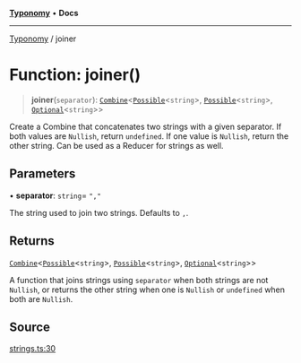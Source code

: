 [**Typonomy**](../README.md) • **Docs**

***

[Typonomy](../globals.md) / joiner

# Function: joiner()

> **joiner**(`separator`): [`Combine`](../type-aliases/Combine.md)\<[`Possible`](../type-aliases/Possible.md)\<`string`\>, [`Possible`](../type-aliases/Possible.md)\<`string`\>, [`Optional`](../type-aliases/Optional.md)\<`string`\>\>

Create a Combine that concatenates two strings with a given separator.
If both values are `Nullish`, return `undefined`.
If one value is `Nullish`, return the other string.
Can be used as a Reducer for strings as well.

## Parameters

• **separator**: `string`= `","`

The string used to join two strings. Defaults to `,`.

## Returns

[`Combine`](../type-aliases/Combine.md)\<[`Possible`](../type-aliases/Possible.md)\<`string`\>, [`Possible`](../type-aliases/Possible.md)\<`string`\>, [`Optional`](../type-aliases/Optional.md)\<`string`\>\>

A function that joins strings using `separator` when both strings are not `Nullish`,
  or returns the other string when one is `Nullish`
  or `undefined` when both are `Nullish`.

## Source

[strings.ts:30](https://github.com/softcraft-development/typonomy/blob/bcea019d216cf7f686cf96fe07d66281dfcae070/src/strings.ts#L30)
